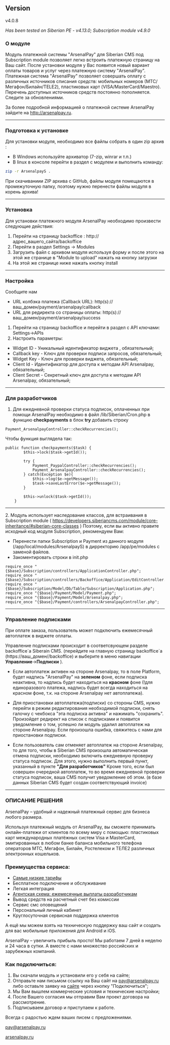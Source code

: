## Version
v4.0.8
 
_Has been tested on Siberian PE - v4.13.0; Subscription module v4.9.0_

### О модуле


Модуль платежной системы "ArsenalPay" для Siberian CMS под Subscription module позволяет легко встроить платежную страницу на Ваш сайт.
После установки модуля у Вас появится новый вариант оплаты товаров и услуг через платежную систему "ArsenalPay".
Платежная система "ArsenalPay" позволяет совершать оплату с различных источников списания средств: мобильных номеров
(МТС/Мегафон/Билайн/TELE2), пластиковых карт (VISA/MasterCard/Maestro). Перечень доступных источников средств постоянно
пополняется. Следите за обновлениями.


За более подробной информацией о платежной системе ArsenalPay зайдите на http://arsenalpay.ru.

---
### Подготовка к установке


Для установки модуля, необходимо все файлы собрать в один zip архив :
* В Windows используйте архиватор (7-zip, winrar и т.п.)
* В linux в консоле перейти в раздел с модулем и выполнить команду:

```sh
zip -r ArsenalpayS .
```
При скачиваниии ZIP архива с GitHub, файлы модуля помещаются в промежуточную папку,
поэтому нужно перенести файлы модуля в корень архива!

---
### Установка

Для установки платежного модуля ArsenalPay необходимо произвести следующие действия:
1. Перейти на страницу backoffice : http://адрес\_вашего\_сайта/backoffice
2. Перейти в раздел Settings -> Modules
3. Загрузить файл с архивом модуля используя форму и после этого на этой же странице в "Module to upload"
нажать на кнопку загрузки
4. На этой же странице ниже нажать кнопку install

---

### Настройка

Сообщите нам 
* URL колбэка платежа (Callback URL): http(s)://ваш_домен/payment/arsenalpay/callback
* URL для редиректа со страницы оплаты:  http(s)://ваш_домен/payment/arsenalpay/success

1. Перейти на страницу backoffice и перейти в раздел с API ключами: Settings->APIs
2. Настроить параметры:
- Widget ID - Уникальный идентификатор виджета , обязательный;
- Callback key - Ключ для проверки подписи запросов, обязательный;
- Widget Key - Ключ для проверки виджета, обязательный;
- Client Id - Идентификатор для доступа к  методам API Arsenalpay, обязательный;
- Client Secret - Секретный ключ для доступа к  методам API Arsenalpay, обязательный;

---
### Для разработчиков

1. Для ежедневной проверки статуса подписок, оплаченных при помощи ArsenalPay необходимо в файл /lib/Siberian/Cron.php
в функцию **checkpayments** в блок **try** добавить строку 
```
Payment_ArsenalpayController::checkRecurrencies();
```

Чтобы функция выглядела так:
```
public function checkpayments($task) {
        $this->lock($task->getId());

        try {
            Payment_PaypalController::checkRecurrencies();
            Payment_ArsenalpayController::checkRecurrencies();
        } catch(Exception $e){
            $this->log($e->getMessage());
            $task->saveLastError($e->getMessage());
        }

        $this->unlock($task->getId());
    }
```

---

2\. Модуль использует наследование классов, для встраивания в Subscription module
( https://developers.siberiancms.com/module/core-inheritance/#siberian-core-classes )
Поэтому, если вы активно правите исходный код модуля Subscription, рекомендуем Вам:
* Перенести папки Subscription и Payment из данного модуля (/app/local/modules/ArsenalpayS) в дирректорию /app/pe/modules с заменой файлов.
* Закоментировать строки в init.php
```
require_once "{$base}/Subscription/controllers/ApplicationController.php"; 
require_once "{$base}/Subscription/controllers/Backoffice/Application/EditController.php";
require_once "{$base}/Subscription/Model/Db/Table/Subscription/Application.php"; 
require_once "{$base}/Payment/Model/Payment.php"; 
require_once "{$base}/Payment/Model/Arsenalpay.php";
require_once "{$base}/Payment/controllers/ArsenalpayController.php";
```

------------------
### Управление подписками
При оплате заказа, пользователь может подключить ежемесячный автоплатеж в виджете оплаты.

Управление подписками происходит в соответсвующем разделе backoffice\`a Siberain CMS. (перейдите на главную страницу backoffice\`а (https://ваш_домен//backoffice) 
и выберите в меню навигации **Управление**->**Подписки** ).

* Если автоплатеж активен на стороне Arsenalpay, то в поле Platform, будет надпись "ArsenalPay" на **зеленом** фоне, если подписка неактивна, то надпись будет
находиться на **красном** фоне (!для единоразового платежа, надпись будет всегда находиться на красном фоне, т.к. на стороне Arsenalpay
нет автоплатежа).

* Для приостановки автоплатежа(подписки) со стороны CMS, нужно перейти в режим редактирования необходимой подписки,
снять галочку с чекбокса "эта подписка активна" и нажимать "сохранить". Произойдет редирект на список с подписками и появится уведомление о том,
успешно ли модуль удалил автоплатеж на стороне Arsenalpay. Если произошла ошибка, свяжитесь с нами для приостановки подписки.

* Если пользователь сам отменяет автоплатеж на стороне Arsenalpay, то для того, чтобы в Siberian CMS произошла автоматическая 
отмена подписки, необходимо включить ежедневную проверку статуса подписок.
Для этого, нужно выполнить первый пункт, указанный в пункте **"Для разработчиков"**
Кроме того, если был совершен очередной автоплатеж, то во время ежедневной проверки статуса подписок, ваша CMS получит уведомление
об этом. (в базе данных Siberian CMS будет создан соответствующий invoice)

---
### ОПИСАНИЕ РЕШЕНИЯ
ArsenalPay – удобный и надежный платежный сервис для бизнеса любого размера. 

Используя платежный модуль от ArsenalPay, вы сможете принимать онлайн-платежи от клиентов по всему миру с помощью: 
пластиковых карт международных платёжных систем Visa и MasterCard, эмитированных в любом банке
баланса мобильного телефона операторов МТС, Мегафон, Билайн, Ростелеком и ТЕЛЕ2
различных электронных кошельков.

### Преимущества сервиса: 
 - [Самые низкие тарифы](https://arsenalpay.ru/tariffs.html)
 - Бесплатное подключение и обслуживание
 - Легкая интеграция
 - [Агентская схема: ежемесячные выплаты разработчикам](https://arsenalpay.ru/partnership.html)
 - Вывод средств на расчетный счет без комиссии
 - Сервис смс оповещений
 - Персональный личный кабинет
 - Круглосуточная сервисная поддержка клиентов 

А ещё мы можем взять на техническую поддержку ваш сайт и создать для вас мобильные приложения для Android и iOS. 

ArsenalPay – увеличить прибыль просто! 
Мы работаем 7 дней в неделю и 24 часа в сутки. А вместе с нами множество российских и зарубежных компаний. 

### Как подключиться: 
1. Вы скачали модуль и установили его у себя на сайте;
2. Отправьте нам письмом ссылку на Ваш сайт на pay@arsenalpay.ru либо оставьте заявку на [сайте](https://arsenalpay.ru/#register) через кнопку "Подключиться";
3. Мы Вам вышлем коммерческие условия и технические настройки;
4. После Вашего согласия мы отправим Вам проект договора на рассмотрение.
5. Подписываем договор и приступаем к работе.

Всегда с радостью ждем ваших писем с предложениями. 

pay@arsenalpay.ru 

[arsenalpay.ru](https://arsenalpay.ru)